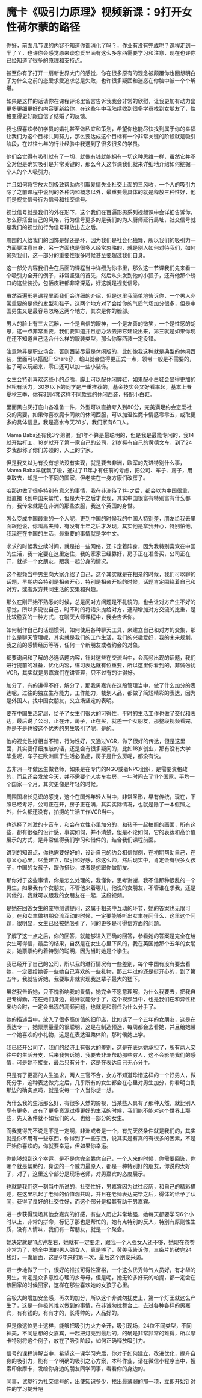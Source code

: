 # 魔卡《吸引力原理》视频新课：9打开女性荷尔蒙的路径

你好，前面几节课的内容不知道你都消化了吗？，作业有没有完成呢？课程走到一半了？，也许你会感觉原来谈恋爱里面有这么多东西需要学习和注意，现在也许你已经知道了很多的原理和支持点。

甚至你有了打开一扇新世界大门的感觉，你在很多原有的观念被颠覆你也回想明白了为什么之前的恋爱求爱追求总是失败，也许很多疑团和迷惑在你脑中被一个个解堪。

如果是这样的话请你在课程评论里留言告诉我我会非常的欣慰，让我更加有动力出更多更细更好的内容更新给你，在这些年中我陆续收到很多学员找到女朋友了，性格变得更好跟自信了结婚了的反馈。

我也很喜欢参加学员的婚礼甚至做私宜和策划，希望你也能尽快找到属于你的幸福让我们为这个目标共同努力，那么要达成这个目标有一个非常关键的阶段就是吸引阶段，在过往七年的行业经验中我遇到了很多很多的学员。

他们会觉得有吸引就有了一切，就像有钱就能拥有一切这种思维一样，虽然它并不全对但是确实吸引是非常关键的，那么今天这节课我们就来详细地介绍如何挖掘一个人的个人吸引力。

并且如何将它放大到极致帮助你引取爱情失业社交上面的三风收，一个人的吸引力除了之前课程中说到的各种内和概念以外，最重要最具体的就是释放三种性好，他们是视觉信号行为信号和社交信号。

视觉信号就是我们的外在形下，这个我们在百遍形男系列视频课中会详细告诉你，怎么穿搭出自己的风格，行为信号更多的是我们的为人厨师延行局址，社交信号就是我们的视觉加行为信号释放出去之后。

周围的人给我们的回饰是好还是坏，因为我们是社会化独舞，所以我们的吸引力一方面要注意自身，另一方面也是很多人经常忽略的，就是别人如何对待我们，如何贫架我们，这一部分的重要性很多时候甚至要超过我们自身。

这一部分内容我们会在后面的课程当中详细为你书里，那么这一节课我们先来看一个吸引力全开的例子，非常坚强的首先，然后从头发到他的小狐子，还有他那个绣口的这些装扮，包括皮鞋都非常深适，好这就是视觉信号。

虽然百遍形男课程里面我们会详细的介绍，但是这里我简单地告诉你，一个男人非常重要的是他的发型和鞋子，这两个地方对了会给你的气质气场加分很多，但是中国男生又是最容易忽略这两个地方，其次是你的脸部。

男人的脸上有三大武器，一个是自信的眼神，一个是友善的微笑，一个是性感的胡思，这一点非常重要，我们要知道并且想办法去把它建设出来，第三就是如果你现在还不知道自己适合什么样的服装类型，那么你穿西装一定没错。

注意除非是职业场合，否则西装尽量是休闲版的，比如像我这种就是典型的休闲西装，里面可以搭配T-Share穿，趁山就会显得更正式一点，领带一般是不需要的，袖子可以玩起来，零口还可以加一些小装饰。

女生会特别喜欢这些小的点嘴，脚上可以配休闲脾鞋，如果配小白鞋会显得更加的轻松有活力，30岁以下的同学是严重推荐的，基金技实会又好看率起，基本上春夏秋三季，你有3到4套这样不同款式的休闲西装，搭配小白鞋。

里面黑白灰打底山各准备一件，外型可以直接夸入到80分，完美满足约会恋爱社交的需要，如果你喜欢魔卡同款的休闲西服，可以加温性魔卡情感零零五，或取更多的具体信息，我是高水今天28岁，我们家有6口人。

Mama Baba还有我3个弟弟，我1年不算是最聪明的，但是我是最能专闲的，我14就开始打工，18岁就开了第一家自己的公司，21岁拥有自己的黄德文车，到了24岁我都称了你们苏硕的，人上的宁家。

但是我又以为有没有想法没有实现，就是要去非洲，欧军的先进特别什么事，Mama Baba早就飘了啦，通过了11年才有任前的考虑，把公司、车子、房子，用卖取去，却是一个不同的国家，但老实在一身方康们改房子。

咱那边做了很多特别有意义的事情，我在非洲待了1年之后，都会以为中国很重，就直接飞到中国来帮忙，但是大午之后才发现，其实中国很富有特别富有什么都有，我传来就是在非洲的那些衣服，我这个英国的身世。

怎么变成中国最重的一个人呢，更到中国的时候我的中国人特别差，朋友给我去里面跟他说，你叫高夫帅，有没有半年之后才发现，其实他是拿我开心，特别怕他，我现在在中国的生活，最重要的事情就是学中文。

求求的时候我业续时间，就是拍一些网络，还卡定着阵身，因为我特别喜欢在中国的生活，我一定要在这里定住，我的家家已经靠好，房子正在准备买，公司正在开，就拆一个女朋友，跟我一起分身的情况。

这个视频当中男生向大家介绍了自己，这个其实就是在相亲的时候，我们可以聊的话题，早期约会特别是相亲开心，特别是相亲开始的时候，话题肯定围绕着自己和对方，或者双方共同生活的交集和兴趣。

那么在刚开始不熟悉的时候，总是问对方问题是不礼貌的，也会让对方产生不好的感觉，所以多说说自己，时不时的将话头抛给对方，逐渐增加对方交流的比重，是比较稳妥的一种方式，在聊天大师课程中，我会告诉你。

如何制作自己的话题惯例，如何使用各种聊天工具，来建立自己和对方的交集，那什么是聊天管理呢，其实就是我们的工作生活，我们的兴趣爱好，我的未来规划，我之前的感情经历等等，任何一个新朋友或者约会的对象。

都要询问和了解的必选话题内容，针对这些在交流当中，会高频出现的话题，我们进行提前的准备，优化内容，练习表达就有位重要，所以这里你看到的，非诚勿扰VCR，其实就是男嘉宾们在讲管理，只不过有的讲得好。

加分了，有的讲得不好，解分了，那我男嘉宾在这段管理当中，做了什么加分的表达呢，过往的独立生存能力，工作能力，裁划人品，都做了简短精彩的表达，因为是外国人，找中国女朋友，又立场坚定的表明。

要在中国生活定居，给予了女生们很大的可得性，平时的生活工作也做了交代和表达，最后说了公司，正在开，房子，正在买，就差一个女朋友，那整段视频看完，你是不是也被这个优秀的男生吸引了呢，是的。

他的视觉性好相当不错，行为性好，又通过VCR，做了很好的传达，但是这里面，其实要仔细推敲的话，还是会有很多疑问的，比如18岁创业，那有没有大学毕业呢，车子在欧洲属于生活必备品，房子是什么房呢，都没有说。

去非洲一年做医生做老师，如果是在专门的NGO或者NPO组织，是需要资格政的，而且还会发放今天，并不需要个人卖车卖房，一年时间去了11个国家，平均一个国家一个月，其实更像是年轻的时候。

周围国增长见识的感觉，这个在国外年轻人当中，非常圣形，早有传统，现在，下照已经考好，公司正在开，房子正在满，其实实际情况，也就是除了一本假照之外，什么都还没有，拍摄的生活工作VCR当中。

也选择了刺激的卡音车，和会在女性心里加分的，和孩子一起拍照的画面，所有这些，都有很强的设计感，事实如何，并不清楚，但是不论如何，它的表达和高价值展示的方式，是非常值得我们学习和借件的，结合我们课程前面。

讲到的知识点，你也需要好好的，设计自己的约会相信惯例，在初期帮助自己，在意义心心里，尽量建立，吸引和好感，你这么帅，然后现实中，肯定会有很多女孩子，中国的女孩子，跟你搭纱，或者是想跟你做朋友。

那你对于这些事情，你是怎么处理的，我懂你，思考谢谢，我不信那种很乱的一个男生，如果我有个女朋友，不管他来着哪儿，他说的女朋友，不管谁在求我，还是其他的，我就可以跟我的女朋友在一起，这段视频。

是她在回答女生的废物测试提问，这属于相亲中互动的环节，她的答案也无限可及，在和女生做初期交流互动的时候，一定要能够听出女生在问什么，这里这个问题，很明显，女生已经被她吸引了，问的更多是可得信方面的问题。

了解了这一点之后，你的回答，就能够进入正确的回答，参看她的答案是完全在给女生可得信，最后的结果，自然是在女生心里下风的，我在英国她那个五年的女朋友，她票票约约着特别的聪明，因为当时她是个学生。

我已经开了自己的公司，所以我的进行情况有一些差别，每个中国有没有要去看她，一定要给她答一些她自己喜欢的一些礼物，那五年过的还是挺开心的，到了第五年，我就告诉她，我要取非就实现我这辈子最大的猛下。

虽然我告诉她，只不愧影响我的爱情，她完全不愿意理解，为什么我要去，把我自己专得勤，花在她们身边，最好就能分手了，这个视频当中，也是我们在和异性相亲约会时，一定会出现的高频问题，也就是和前任为什么分手了。

她的描述当中，放入了很多高价值的细印店，比如谈了一个五年的女朋友，这是在表达专一，她票票量量的很聪明，这是在制造预选，每周都会去看她，并且给她带一个她喜欢的小礼物，这是在表达温柔体阶，那时候她上学。

我已经开公司了，我们的经济上有很大的差别，这是在表达她承担了，所有两人交往中的生活开支，后来我告诉她，我要去非洲帮助那些穷人，这不会影响我们的感情，可是她不接受，最后只有分手，这是在表达自己无心分手。

只是有了更高的人生追求，两人三官不合，女方不知道珍惜这样的一个好男人，做死分手，这种表达做完之后，几乎所有的女生都会在心里对男生加分，你看明白到那边的确实点吗，就是说每一个人当你想一想。

为什么我的生活那么好，有很多天然的影视，当某些人具有了那种天然，就比别人享有更多，占有了更多资源过得更好的生活的时候，我们能不能对这个世界上那些，先天条件就不如我们的人，也给一部分的女生。

而我觉得先不说是不是一定啊，非洲或者是一个，有先天然条件就是我们的，其实就是你不用有一些东西，你得到了一些东西，说其实是有真的有很多的因素，不是开始你喜欢的，你就要幸运，但如果你幸运。

你能够想到这个幸运，是不是你完全靠你自己，一个人来的时候，你需要回饰，你哪个就是帮助的，身边的一个威力最原人，都是一种特别好的朋友，你说的太好了，对了，这里这个部分是现场老师，对男嘉宾的态度展示。

也就是我们这一刻当中所说的，社交性好，男嘉宾因为过往经历，和自己的精彩描述，在这里机起了老师的价值观共鸣，并且在老师表达完毕之后，得体的给予了认同，获得了良好的社交性好，而这个部分是极其有助于男嘉宾。

进一步获得现场其他女嘉宾的好感，有些人历史非常地强，她每天都要学习6个小时以上，非常的拼命，标记了那也是帮忙的，她有点特别的反人，特别有原则性生质，没有人情味，我们有一帮朋友，就是一个聚会。

她决定就是11点钟左右，她就有一定要走，跟我一个人强女人还不够，她现在卷卷非常为了，她全中国的男人强女人，真是够了，黄美我告诉你，三条片的破完24栈灯，一盏眉面，这是6年来的第一次，最后这个朋友采访。

进一步地做了一个，很好的推拉可得性富裕，一个这么优秀帅气人员好，有才华的男生，肯定是众多意性心理的乡母母，但是呢，她无论多好玩的帕提，都一定会在该回家的时候回家，这样在那些喜欢她的女孩子心里。

会极大的增加安全感，再次的加分，所以这个非诚勿扰史上，第一个灯王就这么产生了，这是一件极其难以做到的事情，在非诚勿扰舞台上，去过各种各样的男嘉宾，有有钱的，有有才的，长得帅的，人品好的。

但是像这位男士这样，能够把吸引力火力全开，吸引现场，24位不同类型，不同神美，不同思想的女嘉宾，一起把灯亮到最后的，的确是非常非常的难得，所以摩卡特别将这个例子，放在了吸引阶段，如何正确释放吸引力。

信号的课程讲解当中，希望这一课学习完后，你对于如何建立，改进优化，提升自身的吸引力，能有一个明确的吸引之心方案，本科作业，请在微信小程序当中，搜索印象摩卡，发给你身边的朋友同学同事，看看你的身边的。

同事，试觉行为社交信号的，出使知识多少，找出最薄弱的那一项，立即开始针对性的学习提升吧